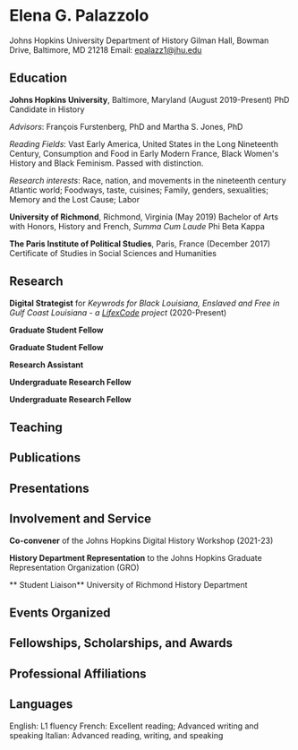 # Elena G. Palazzolo

Johns Hopkins University
Department of History
Gilman Hall, Bowman Drive, Baltimore, MD 21218
Email: [epalazz1@jhu.edu](epalazz1@jhu.edu)


## Education

**Johns Hopkins University**, Baltimore, Maryland (August 2019-Present)
PhD Candidate in History

*Advisors*: François Furstenberg, PhD and Martha S. Jones, PhD

*Reading Fields*: Vast Early America, United States in the Long Nineteenth Century, Consumption and Food in Early Modern France, Black Women's History and Black Feminism. Passed with distinction.

*Research interests*: Race, nation, and movements in the nineteenth century Atlantic world; Foodways, taste, cuisines; Family, genders, sexualities; Memory and the Lost Cause; Labor

**University of Richmond**, Richmond, Virginia (May 2019)
Bachelor of Arts with Honors, History and French, *Summa Cum Laude*
Phi Beta Kappa

**The Paris Institute of Political Studies**, Paris, France (December 2017)
Certificate of Studies in Social Sciences and Humanities


## Research

**Digital Strategist** for *Keywrods for Black Louisiana, Enslaved and Free in Gulf Coast Louisiana - a [LifexCode](https://www.lifexcode.org/) project* (2020-Present)

**Graduate Student Fellow**

**Graduate Student Fellow**

**Research Assistant**

**Undergraduate Research Fellow**

**Undergraduate Research Fellow**


## Teaching


## Publications


## Presentations


## Involvement and Service

**Co-convener** of the Johns Hopkins Digital History Workshop (2021-23)

**History Department Representation** to the Johns Hopkins Graduate Representation Organization (GRO)

** Student Liaison** University of Richmond History Department


## Events Organized


## Fellowships, Scholarships, and Awards


## Professional Affiliations


## Languages

English: L1 fluency
French: Excellent reading; Advanced writing and speaking
Italian: Advanced reading, writing, and speaking


